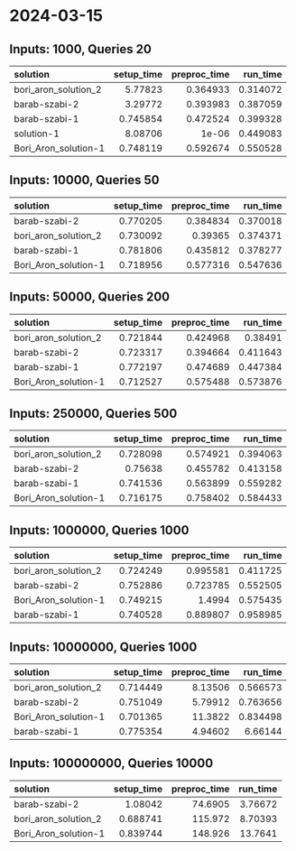 # 2024-03-15

## Inputs: 1000, Queries 20

| solution             |   setup_time |   preproc_time |   run_time |
|:---------------------|-------------:|---------------:|-----------:|
| bori_aron_solution_2 |     5.77823  |       0.364933 |   0.314072 |
| barab-szabi-2        |     3.29772  |       0.393983 |   0.387059 |
| barab-szabi-1        |     0.745854 |       0.472524 |   0.399328 |
| solution-1           |     8.08706  |       1e-06    |   0.449083 |
| Bori_Aron_solution-1 |     0.748119 |       0.592674 |   0.550528 |

## Inputs: 10000, Queries 50

| solution             |   setup_time |   preproc_time |   run_time |
|:---------------------|-------------:|---------------:|-----------:|
| barab-szabi-2        |     0.770205 |       0.384834 |   0.370018 |
| bori_aron_solution_2 |     0.730092 |       0.39365  |   0.374371 |
| barab-szabi-1        |     0.781806 |       0.435812 |   0.378277 |
| Bori_Aron_solution-1 |     0.718956 |       0.577316 |   0.547636 |

## Inputs: 50000, Queries 200

| solution             |   setup_time |   preproc_time |   run_time |
|:---------------------|-------------:|---------------:|-----------:|
| bori_aron_solution_2 |     0.721844 |       0.424968 |   0.38491  |
| barab-szabi-2        |     0.723317 |       0.394664 |   0.411643 |
| barab-szabi-1        |     0.772197 |       0.474689 |   0.447384 |
| Bori_Aron_solution-1 |     0.712527 |       0.575488 |   0.573876 |

## Inputs: 250000, Queries 500

| solution             |   setup_time |   preproc_time |   run_time |
|:---------------------|-------------:|---------------:|-----------:|
| bori_aron_solution_2 |     0.728098 |       0.574921 |   0.394063 |
| barab-szabi-2        |     0.75638  |       0.455782 |   0.413158 |
| barab-szabi-1        |     0.741536 |       0.563899 |   0.559282 |
| Bori_Aron_solution-1 |     0.716175 |       0.758402 |   0.584433 |

## Inputs: 1000000, Queries 1000

| solution             |   setup_time |   preproc_time |   run_time |
|:---------------------|-------------:|---------------:|-----------:|
| bori_aron_solution_2 |     0.724249 |       0.995581 |   0.411725 |
| barab-szabi-2        |     0.752886 |       0.723785 |   0.552505 |
| Bori_Aron_solution-1 |     0.749215 |       1.4994   |   0.575435 |
| barab-szabi-1        |     0.740528 |       0.889807 |   0.958985 |

## Inputs: 10000000, Queries 1000

| solution             |   setup_time |   preproc_time |   run_time |
|:---------------------|-------------:|---------------:|-----------:|
| bori_aron_solution_2 |     0.714449 |        8.13506 |   0.566573 |
| barab-szabi-2        |     0.751049 |        5.79912 |   0.763656 |
| Bori_Aron_solution-1 |     0.701365 |       11.3822  |   0.834498 |
| barab-szabi-1        |     0.775354 |        4.94602 |   6.66144  |

## Inputs: 100000000, Queries 10000

| solution             |   setup_time |   preproc_time |   run_time |
|:---------------------|-------------:|---------------:|-----------:|
| barab-szabi-2        |     1.08042  |        74.6905 |    3.76672 |
| bori_aron_solution_2 |     0.688741 |       115.972  |    8.70393 |
| Bori_Aron_solution-1 |     0.839744 |       148.926  |   13.7641  |